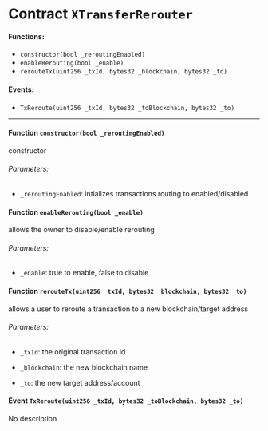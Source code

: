 # Contract `XTransferRerouter`



#### Functions:
- `constructor(bool _reroutingEnabled)`
- `enableRerouting(bool _enable)`
- `rerouteTx(uint256 _txId, bytes32 _blockchain, bytes32 _to)`

#### Events:
- `TxReroute(uint256 _txId, bytes32 _toBlockchain, bytes32 _to)`

---

#### Function `constructor(bool _reroutingEnabled)`
constructor

###### Parameters:
- `_reroutingEnabled`:    intializes transactions routing to enabled/disabled   
#### Function `enableRerouting(bool _enable)`
allows the owner to disable/enable rerouting

###### Parameters:
- `_enable`:     true to enable, false to disable
#### Function `rerouteTx(uint256 _txId, bytes32 _blockchain, bytes32 _to)`
   allows a user to reroute a transaction to a new blockchain/target address

###### Parameters:
- `_txId`:        the original transaction id

- `_blockchain`:  the new blockchain name

- `_to`:          the new target address/account

#### Event `TxReroute(uint256 _txId, bytes32 _toBlockchain, bytes32 _to)`
No description


